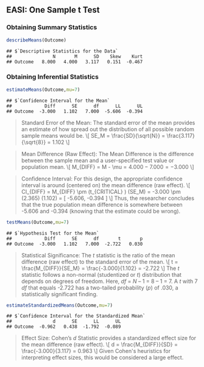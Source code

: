 
## EASI: One Sample t Test

### Obtaining Summary Statistics

```r
describeMeans(Outcome)
```

```
## $`Descriptive Statistics for the Data`
##               N       M      SD    Skew    Kurt
## Outcome   8.000   4.000   3.117   0.151  -0.467
```

### Obtaining Inferential Statistics

```r
estimateMeans(Outcome,mu=7)
```

```
## $`Confidence Interval for the Mean`
##            Diff      SE      df      LL      UL
## Outcome  -3.000   1.102   7.000  -5.606  -0.394
```

> Standard Error of the Mean: The standard error of the mean provides an estimate of how spread out the distribution of all possible random sample means would be.
> \\[ SE_M = \frac{SD}{\sqrt{N}} = \frac{3.117}{\sqrt{8}} = 1.102 \\]

> Mean Difference (Raw Effect): The Mean Difference is the difference between the sample mean and a user-specified test value or population mean.
> \\[ M_{DIFF} = M - \mu = 4.000 − 7.000 = −3.000 \\]

> Confidence Interval: For this design, the appropriate confidence interval is around (centered on) the mean difference (raw effect).
> \\[ CI_{DIFF} = M_{DIFF} \pm (t_{CRITICAL} ) (SE_M) = -3.000 \pm (2.365) (1.102) = [ -5.606, -0.394 ] \\]
> Thus, the researcher concludes that the true population mean difference is somewhere between -5.606 and -0.394 (knowing that the estimate could be wrong).

```r
testMeans(Outcome,mu=7)
```

```
## $`Hypothesis Test for the Mean`
##            Diff      SE      df       t       p
## Outcome  -3.000   1.102   7.000  -2.722   0.030
```

> Statistical Significance: The *t* statistic is the ratio of the mean difference (raw effect) to the standard error of the mean.
> \\[ t = \frac{M_{DIFF}}{SE_M} = \frac{-3.000}{1.102} = -2.722 \\]
> The *t* statistic follows a non-normal (studentized or *t*) distribution that depends on degrees of freedom. Here, *df* = *N* – 1 = 8 – 1 = 7. A *t* with 7 *df* that equals -2.722 has a two-tailed probability (*p*) of .030, a statistically significant finding.

```r
estimateStandardizedMeans(Outcome,mu=7)
```

```
## $`Confidence Interval for the Standardized Mean`
##               d      SE      LL      UL
## Outcome  -0.962   0.438  -1.792  -0.089
```

> Effect Size: Cohen’s *d* Statistic provides a standardized effect size for the mean difference (raw effect).
> \\[ d = \frac{M_{DIFF}}{SD} = \frac{-3.000}{3.117} = 0.963 \\]
> Given Cohen's heuristics for interpreting effect sizes, this would be considered a large effect.
